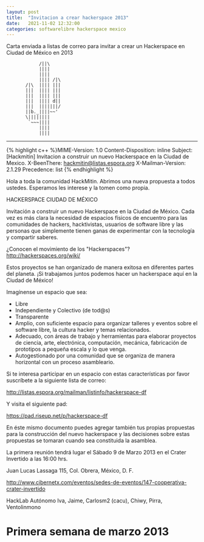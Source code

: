 ```yaml
---
layout: post
title:  "Invitacion a crear hackerspace 2013"
date:   2021-11-02 12:32:00
categories: softwarelibre hackerspace mexico
---
```


Carta enviada a listas de correo para invitar a crear un Hackerspace en Ciudad de México en 2013


                /||\
                ||||
                ||||
                |||| /|\
           /|\  |||| |||
           |||  |||| |||
           |||  |||| |||
           |||  |||| d||
           |||  |||||||/
           ||b._||||~~'
           \||||||||
            `~~~||||
                ||||
                ||||

-------------------------------------

{% highlight c++ %}MIME-Version: 1.0
Content-Disposition: inline
Subject: [Hackmitin] Invitacion a construir un nuevo Hackerspace en la Ciudad de Mexico.
X-BeenThere: hackmitin@listas.espora.org
X-Mailman-Version: 2.1.29
Precedence: list
{% endhighlight %}

Hola a toda la comunidad HackMitin.
Abrimos una nueva propuesta a todos ustedes.
Esperamos les interese y la tomen como propia.

HACKERSPACE CIUDAD DE MÉXICO

Invitación a construir un nuevo Hackerspace en la Ciudad de México.
Cada vez es más clara la necesidad de espacios físicos de encuentro para
las comunidades de hackers, hacktivistas, usuarios de software libre y
las  personas que simplemente tienen ganas de experimentar con la
tecnología y compartir saberes.

¿Conocen el movimiento de los "Hackerspaces"? http://hackerspaces.org/wiki/

Estos proyectos se han organizado de manera exitosa en diferentes partes
del planeta. ¡Si trabajamos juntos podemos hacer un hackerspace aquí en
la Ciudad de México!

Imagínense un espacio que sea:
* Libre
* Independiente y Colectivo (de tod@s)
* Transparente
* Amplio, con suficiente espacio para organizar talleres y eventos sobre
el software libre, la cultura hacker y temas relacionados.
* Adecuado, con áreas de trabajo y herramientas para elaborar proyectos
de ciencia, arte, electrónica, computación, mecánica, fabricación de
prototipos a pequeña escala y lo que venga.
* Autogestionado por una comunidad que se organiza de manera horizontal
con un proceso asambleario.

Si te interesa participar en un espacio con estas características por
favor suscríbete a la siguiente lista de correo:

http://listas.espora.org/mailman/listinfo/hackerspace-df

Y visita el siguiente pad:

https://pad.riseup.net/p/hackerspace-df

En éste mismo documento puedes agregar también tus propias propuestas
para la construcción del nuevo hackerspace y las decisiones sobre estas
propuestas se tomaran cuando sea constituida la asamblea.

La primera reunión tendrá lugar el Sábado 9 de Marzo 2013 en el Crater
Invertido a las 16:00 hrs.

Juan Lucas Lassaga 115, Col. Obrera, México, D. F.

http://www.cibernetx.com/eventos/sedes-de-eventos/147-cooperativa-crater-invertido

HackLab Autónomo
Iva, Jaime, Carlosm2 (cacu), Chiwy, Pirra, Ventolinmono

# Primera semana de marzo 2013
